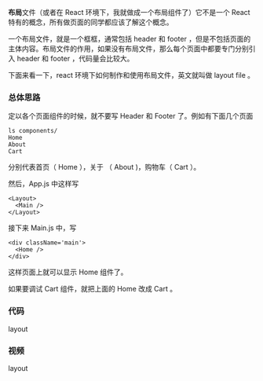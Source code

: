 **布局**文件（或者在 React 环境下，我就做成一个布局组件了）它不是一个 React 特有的概念，所有做页面的同学都应该了解这个概念。

一个布局文件，就是一个框框，通常包括 header 和 footer ，但是不包括页面的主体内容。布局文件的作用，如果没有布局文件，那么每个页面中都要专门分别引入 header 和 footer ，代码量会比较大。

下面来看一下，react 环境下如何制作和使用布局文件，英文就叫做 layout file 。


### 总体思路

定以各个页面组件的时候，就不要写 Header 和 Footer 了。例如有下面几个页面

```
ls components/
Home
About
Cart
```

分别代表首页（ Home ），关于 （ About )，购物车（ Cart ）。

然后，App.js 中这样写

```
<Layout>
  <Main />
</Layout>
```

接下来 Main.js 中，写

```
<div className='main'>
  <Home />
</div>
```

这样页面上就可以显示 Home 组件了。

如果要调试 Cart 组件，就把上面的 Home 改成 Cart 。

### 代码

layout

### 视频

layout

